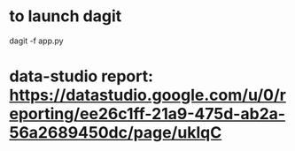 # to launch dagit
dagit -f app.py

# data-studio report: https://datastudio.google.com/u/0/reporting/ee26c1ff-21a9-475d-ab2a-56a2689450dc/page/uklqC
